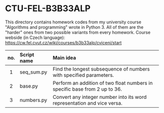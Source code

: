 # CTU-FEL-B3B33ALP
This directory contains homework codes from my university course "Algorithms and programming" wrote in Python 3. All of them are the "harder" ones from two possible variants from every homework.
Course webside (in Czech language): https://cw.fel.cvut.cz/wiki/courses/b3b33alp/cviceni/start

|no.|Script name|Main idea|
|:---:|:---|:---|
|1|seq_sum.py|Find the longest subsequence of numbers with specified parameters.|
|2|base.py|Perform an addition of two float numbers in specific base from 2 up to 36. |
|3|numbers.py|Convert any integer number into its word representation and vice versa.|
